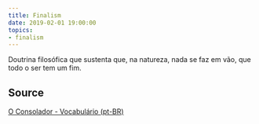 ```yaml
---
title: Finalism
date: 2019-02-01 19:00:00
topics:
- finalism
---
```


Doutrina filosófica que sustenta que, na natureza, nada se faz em vão, que todo o ser tem um fim.

## Source
[O Consolador - Vocabulário (pt-BR)](http://www.oconsolador.com.br/linkfixo/vocabulario/principal.html)


